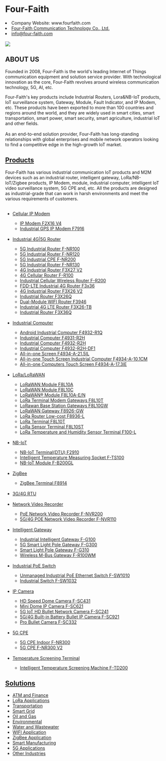 # Four-Faith
<li>Company Website: www.fourfaith.com</li>
<li><a href="https://www.fourfaith.com/" data-value="">Four-Faith Communication Technology Co., Ltd.</a></li>
<li><a href="mailto:info@four-faith.com">info@four-faith.com</a></li>
&nbsp;<div class="carousel-item ">
                <img src="https://www.fourfaith.com/uploadfile/2022/0516/20220516030520108.jpg" onclick="window.location.href='https://www.fourfaith.com/industrial-5g-router/'">
            </div>
<h2 class="about_video_title">ABOUT US</h2>
            <P class="about_video_text">
                Founded in 2008, Four-Faith is the world's leading Internet of Things communication equipment and
                solution service provider. With technological innovation as the core, Four-Faith revolves around wireless
                communication technology, 5G, AI, etc.
            </P>
            <P class="about_video_text">
               Four-Faith's key products include Industrial Routers, Lora&NB-IoT products, IoT surveillance system,
                Gateway, Module, Fault Indicator, and IP Modem, etc. These products have been exported to more than 100
                countries and regions around the world, and they are widely used in smart cities, smart transportation,
                smart power, smart security, smart agriculture, industrial IoT and other fields.
              <br><br>
                As an end-to-end solution provider, Four-Faith has long-standing relationships with global enterprises
                and mobile network operators looking to find a competitive edge in the high-growth IoT market.
            </P>
                            <h2><a  href="https://www.fourfaith.com/products/">Products</a></h2>
                            <span class="top-description">Four-Faith has various industrial communication IoT products and M2M devices such as an industrial router, intelligent gateway, LoRa/NB-IoT/Zigbee products, IP Modem, module, industrial computer, intelligent IoT video surveillance system, 5G CPE and, etc. All the products are designed as industrial-grade that can work in harsh environments and meet the various requirements of customers.</span>
                    </div>
                        <ul>
                            &nbsp;<li><a href="https://www.fourfaith.com/cellularipmodem/" data-value="">Cellular IP Modem</a></li>
                        <ul>
                            <li><a href="https://www.fourfaith.com/ip-modem-f2x16-v4.html"><span>IP Modem F2X16 V4</span></a></li>
                            <li><a href="https://www.fourfaith.com/f7916-series-ip-modem.html"><span>Industrial GPS IP Modem F7916</span></a></li>
                       </ul>
                            &nbsp;<li><a href="https://www.fourfaith.com/industrial-5g-router/" data-value="">Industrial 4G|5G Router</a></li>
                        <ul>
                            <li><a href="https://www.fourfaith.com/f-nr100-5g-industrial-router.html">5G Industrial Router F-NR100</a></li>
                            <li><a href="https://www.fourfaith.com/5g-industrial-router-f-nr120.html">5G Industrial Router F-NR120</a></li>
                            <li><a href="https://www.fourfaith.com/f-nr200-5g-industrial-router.html">5G Industrial CPE F-NR200</a></li>
                            <li><a href="https://www.fourfaith.com/5g-industrial-router-f-nr130.html">5G Industrial Router F-NR130</a></li>
                            <li><a href="https://www.fourfaith.com/industrial-network-router-f3x27-v2.html">4G Industrial Router F3X27 V2</a></li>
                            <li><a href="https://www.fourfaith.com/fr100-3g4g-cellular-router-with-sim-slot.html">4G Cellular Router F-R100</a></li>
                            <li><a href="https://www.fourfaith.com/fr200-industrial-cellular-wireless-router.html">Industrial Cellular Wireless Router F-R200</a></li>
                            <li><a href="https://www.fourfaith.com/f3x36-fdd-lte-industrial-4g-router.html">FDD-LTE Industrial 4G Router F3x36</a></li>
                            <li><a href="https://www.fourfaith.com/industrial-ethernet-router-f3x26-v2.html">4G Industrial Router F3X26 V2</a></li>
                            <li><a href="https://www.fourfaith.com/f3x26q-industrial-router.html">Industrial Router F3X26Q</a></li>
                            <li><a href="https://www.fourfaith.com/f3946-dual-module-wifi-router.html">Dual-Module WIFI Router F3946</a></li>   
                            <li><a href="https://www.fourfaith.com/f3x26-tb-industrial-4g-lte-router.html">Industrial 4G LTE Router F3X26-TB</a></li>
                            <li><a href="https://www.fourfaith.com/f3x36q-industrial-router.html">Industrial Router F3X36Q</a></li>
                       </ul>
                            &nbsp;<li><a href="https://www.fourfaith.com/industrial-computer/" data-value="">Industrial Computer</a></li>
                       <ul>
                            <li><a href="https://www.fourfaith.com/f4932-r1q-industrial-computer.html">Android Industrial Computer F4932-R1Q</a></li>
                            <li><a href="https://www.fourfaith.com/f4931-r2h-industrial-computer.html">Industrial Computer F4931-R2H</a></li>
                            <li><a href="https://www.fourfaith.com/industrial-computer-f4932-r2h.html">Industrial Computer F4932-R2H</a></li>
                            <li><a href="https://www.fourfaith.com/industrial-pc-f4932.html">Industrial Computer F4932-R2H-DF1</a></li>
                            <li><a href="https://www.fourfaith.com/all-in-one-pc-touch-screen.html">All-in-one Screen F4934-A-21.5IL</a></li>
                            <li><a href="https://www.fourfaith.com/all-in-one-touch-screen-computer.html">All-in-one Touch Screen Industrial Computer F4934-A-10.1CM</a></li>
                       <li><a href="https://www.fourfaith.com/all-in-one-computers-touch-screen.html">All-in-one Computers Touch Screen F4934-A-17.3IE</a></li>
                       </ul>
                            &nbsp;<li><a href="https://www.fourfaith.com/lora/" data-value="">LoRa/LoRaWAN</a></li>
                       <ul>
                            <li><a href="https://www.fourfaith.com/lorawan-module-f8l10a.html">LoRaWAN Module F8L10A</a></li>
                            <li><a href="https://www.fourfaith.com/lorawan-module-f-lm100.html">LoRaWAN Module F8L10C</a></li>
                            <li><a href="https://www.fourfaith.com/lora-module-price.html">LoRaWAN® Module F8L10A-E/N</a></li>
                            <li><a href="http://www.fourfaith.com/f8l10t-lora-gateways-semtech.html">LoRa Terminal Modem Gateways F8L10T</a></li>
                            <li><a href="https://www.fourfaith.com/f8l10gw-lorawan-base-station-gateways.html">LoRawan Base Station Gateways F8L10GW</a></li>
                            <li><a href="https://www.fourfaith.com/f8926-gw-lorawan-gateway.html">LoRaWAN Gateway F8926-GW</a></li>
                            <li><a href="https://www.fourfaith.com/f8936l-lora-router-low-cost-lora-gateway-price.html">LoRa Router Low-cost F8936-L</a></li>
                            <li><a href="https://www.fourfaith.com/f8l10t-lora-gateways-semtech.html">LoRa Terminal F8L10T</a></li>
                            <li><a href="https://www.fourfaith.com/lora-sensor-terminal-f8l10st.html">LoRa Sensor Terminal F8L10ST</a></li>
                            <li><a href="https://www.fourfaith.com/lora-temperature-and-humidity-sensor-f100-l.html">LoRa Temperature and Humidity Sensor Terminal F100-L</a></li>
                       </ul>
                            &nbsp;<li><a href="https://www.fourfaith.com/NB-IoT/" data-value="">NB-IoT</a></li>
                       <ul>
                            <li><a href="https://www.fourfaith.com/f2910.html">NB-IoT Terminal(DTU) F2910</a></li>
                            <li><a href="https://www.fourfaith.com/intelligent-socket.html">Intelligent Temperature Measuring Socket F-TS100</a></li>
                            <li><a href="https://www.fourfaith.com/cheapest-nb-iot-module.html">NB-IoT Module F-B200GL</a></li>
                       </ul>
                            &nbsp;<li><a href="https://www.fourfaith.com/zigbee/" data-value="">ZigBee</a></li>
                       <ul>
                            <li><a href="https://www.fourfaith.com/f8914-zigbee-terminal-ip-modem.html">ZigBee Terminal F8914</a></li>
                       </ul>
                            &nbsp;<li><a href="https://www.fourfaith.com/3grtu/" data-value="">3G/4G RTU</a></li>
                            &nbsp;<li><a href="https://www.fourfaith.com/Network-Video-Recoder/" data-value="">Network Video Recorder</a></li>
                       <ul>
                            <li><a href="https://www.fourfaith.com/f-nvr200-poe-network-video-recorder.html">PoE Network Video Recorder F-NVR200</a></li>
                            <li><a href="https://www.fourfaith.com/poe-nvr-recorder.html">5G/4G POE Network Video Recorder F-NVR110</a></li>
                       </ul>
                            &nbsp;<li><a href="https://www.fourfaith.com/Intelligent-Gateway/" data-value="">Intelligent Gateway</a></li>
                       <ul>
                            <li><a href="https://www.fourfaith.com/industrial-5g-intelligent-gateway-f-g100.html">Industrial Intelligent Gateway F-G100</a></li>
                            <li><a href="https://www.fourfaith.com/f-g300-5g-smart-light-pole-gateway.html">5G Smart Light Pole Gateway F-G300</a></li>
                            <li><a href="https://www.fourfaith.com/smart-light-pole-gateway-f-g310.html">Smart Light Pole Gateway F-G310</a></li>
                            <li><a href="https://www.fourfaith.com/wireless-m-bus-gateway-f-r100wm.html">Wireless M-Bus Gateway F-R100WM</a></li>
                       </ul>
                            &nbsp;<li><a href="https://www.fourfaith.com/Industrial-PoE-Switch/" data-value="">Industrial PoE Switch</a></li>
                        <ul>
                            <li><a href="https://www.fourfaith.com/unmanaged-industrial-poe-ethernet-switch.html">Unmanaged Industrial PoE Ethernet Switch F-SW1010</a></li>
                            <li><a href="https://www.fourfaith.com/f-sw1032-industrial-switch.html">Industrial Switch F-SW1032</a></li>
                        </ul>
                            &nbsp;<li><a href="https://www.fourfaith.com/IP-Camera/" data-value="">IP Camera</a></li>
                        <ul>
                            <li><a href="https://www.fourfaith.com/f-sc431-speed-dome-camera.html">HD Speed Dome Camera F-SC431</a></li>
                            <li><a href="https://www.fourfaith.com/f-sc621-mini-dome-ip-camera.html">Mini Dome IP Camera F-SC621</a></li>
                            <li><a href="https://www.fourfaith.com/f-sc241-5g-iot-hd-bullet-network-camera.html">5G IoT HD Bullet Network Camera F-SC241</a></li>
                            <li><a href="https://www.fourfaith.com/bullet-ip-camera-price.html">5G/4G Built-in Battery Bullet IP Camera F-SC921</a></li>
                            <li><a href="https://www.fourfaith.com/f-sc332-pro-bullet-camera.html">Pro Bullet Camera F-SC332</a></li>
                       </ul>
                            &nbsp;<li><a href="https://www.fourfaith.com/5g-cpe/" data-value="">5G CPE</a></li>
                       <ul>
                            <li><a href="https://www.fourfaith.com/5g-indoor-cpe-f-nr300.html">5G CPE Indoor F-NR300</a></li>
                            <li><a href="https://www.fourfaith.com/5g-cpe-router-f-nr300-v2.html">5G CPE F-NR300 V2</a></li>
                       </ul>
                            &nbsp;<li><a href="https://www.fourfaith.com/temperature-screening-terminal/" data-value="">Temperature Screening Terminal</a></li>
                        <ul>
                            <li><a href="https://www.fourfaith.com/intelligent-temperature-screening-machine.html">Intelligent Temperature Screening Machine F-TD200</a></li>
                        </ul>
                        </ul>
                            <h2><a  href="https://www.fourfaith.com/solution/">Solutions</a></h2>
                        <ul>
                            <li><a href="https://www.fourfaith.com/solution/atmfinance/" data-value="">ATM and Finance</a></li>
                            <li><a href="https://www.fourfaith.com/solution/loraapplications/" data-value="">LoRa Applications</a></li>
                            <li><a href="https://www.fourfaith.com/solution/transpotation/" data-value="">Transportation</a></li>
                            <li><a href="https://www.fourfaith.com/solution/smartgrid/" data-value="">Smart Grid</a></li>
                            <li><a href="https://www.fourfaith.com/solution/oilgas/" data-value="">Oil and Gas</a></li>
                            <li><a href="https://www.fourfaith.com/solution/environmentalprotection/" data-value="">Environmental</a></li>
                            <li><a href="https://www.fourfaith.com/solution/wastewater/" data-value="">Water and Wastewater</a></li>
                            <li><a href="https://www.fourfaith.com/solution/wifiapplication/" data-value="">WIFI Application</a></li>
                            <li><a href="https://www.fourfaith.com/solution/zigbeeapplication/" data-value="">ZigBee Application</a></li>
                            <li><a href="https://www.fourfaith.com/solution/smart-manufacturing/" data-value="">Smart Manufacturing</a></li>
                            <li><a href="https://www.fourfaith.com/solution/5gapplications/" data-value="">5G Applications</a></li>
                            <li><a href="https://www.fourfaith.com/solution/otherindustries/" data-value="">Other Industries</a></li>
                       </ul>
         
